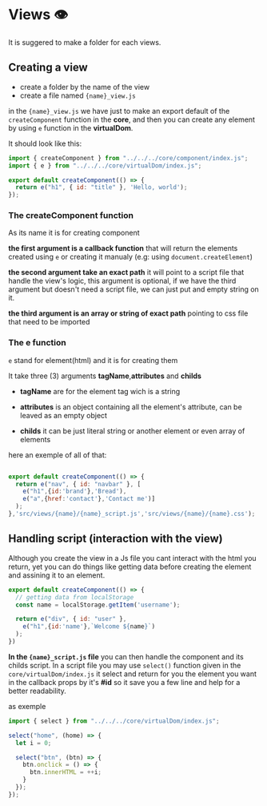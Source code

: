 # Views :eye:

It is suggered to make a folder for each views.

## Creating a view
- create a folder by the name of the view
- create a file named `{name}_view.js`

in the `{name}_view.js` we have just to make an export default of the `createComponent` function in the **core**, and then you can create any element by using `e` function in the **virtualDom**.

It should look like this:

``` js
import { createComponent } from "../../../core/component/index.js";
import { e } from "../../../core/virtualDom/index.js";

export default createComponent(() => {
  return e("h1", { id: "title" }, 'Hello, world');
});

```

### The **createComponent** function
As its name it is for creating component

**the first argument is a callback function** that will return the elements created using `e` or creating it manualy (e.g: using `document.createElement`)

**the second argument take an exact path** it will point to a script file that handle the view's logic, this argument is optional, if we have the third argument but doesn't need a script file, we can just put and empty string on it.

**the third argument is an array or string of exact path** pointing to css file that need to be imported

### The **e** function
`e` stand for element(html) and it is for creating them

It take three (3) arguments **tagName**,**attributes** and **childs**

- **tagName** are for the element tag wich is a string

- **attributes** is an object containing all the element's attribute, can be leaved as an empty object

- **childs** it can be just literal string or another element or even array of elements

here an exemple of all of that:

``` js

export default createComponent(() => {
  return e("nav", { id: "navbar" }, [
    e("h1",{id:'brand'},'Bread'),
    e("a",{href:'contact'},'Contact me')]
  );
},'src/views/{name}/{name}_script.js','src/views/{name}/{name}.css');

```

## Handling script (interaction with the view)

Although you create the view in a Js file you cant interact with the html you return, yet you can do things like getting data before creating the element and assining it to an element.

```js
export default createComponent(() => {
  // getting data from localStorage
  const name = localStorage.getItem('username');

  return e("div", { id: "user" },
    e("h1",{id:'name'},`Welcome ${name}`)
  );
})
```

**In the `{name}_script.js` file** you can then handle the component and its childs script. In a script file you may use `select()` function given in the `core/virtualDom/index.js` it select and return for you the element you want in the callback props by it's **#id** so it save you a few line and help for a better readability.

as exemple
``` js
import { select } from "../../../core/virtualDom/index.js";

select("home", (home) => {
  let i = 0;

  select("btn", (btn) => {
    btn.onclick = () => {
      btn.innerHTML = ++i;
    }
  });
});
```